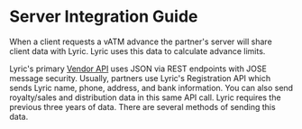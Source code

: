 # Server Integration Guide

When a client requests a vATM advance the partner's server will share client data with Lyric. Lyric uses this data to calculate advance limits.

Lyric's primary [Vendor API](/secure/vendor-api/) uses JSON via REST endpoints with JOSE message security. Usually, partners use Lyric's Registration API which sends Lyric name, phone, address, and bank information. You can also send royalty/sales and distribution data in this same API call. Lyric requires the previous three years of data. There are several methods of sending this data.